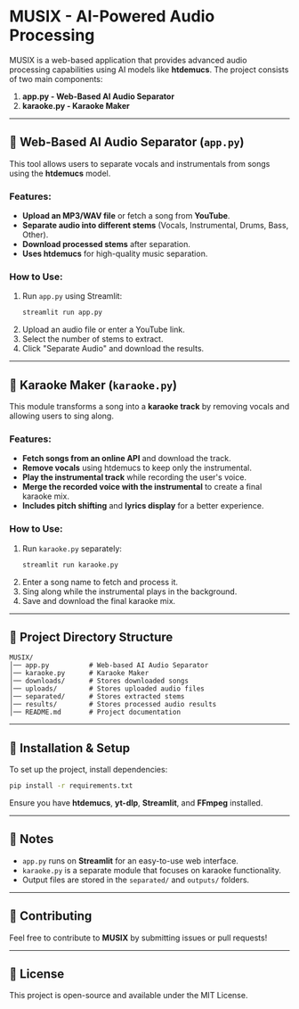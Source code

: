 # MUSIX - AI-Powered Audio Processing

MUSIX is a web-based application that provides advanced audio processing capabilities using AI models like **htdemucs**. The project consists of two main components:

1. **app.py - Web-Based AI Audio Separator**
2. **karaoke.py - Karaoke Maker**

---

## 🎵 Web-Based AI Audio Separator (`app.py`)
This tool allows users to separate vocals and instrumentals from songs using the **htdemucs** model.

### Features:
- **Upload an MP3/WAV file** or fetch a song from **YouTube**.
- **Separate audio into different stems** (Vocals, Instrumental, Drums, Bass, Other).
- **Download processed stems** after separation.
- **Uses htdemucs** for high-quality music separation.

### How to Use:
1. Run `app.py` using Streamlit:
   ```bash
   streamlit run app.py
   ```
2. Upload an audio file or enter a YouTube link.
3. Select the number of stems to extract.
4. Click "Separate Audio" and download the results.

---

## 🎤 Karaoke Maker (`karaoke.py`)
This module transforms a song into a **karaoke track** by removing vocals and allowing users to sing along.

### Features:
- **Fetch songs from an online API** and download the track.
- **Remove vocals** using htdemucs to keep only the instrumental.
- **Play the instrumental track** while recording the user's voice.
- **Merge the recorded voice with the instrumental** to create a final karaoke mix.
- **Includes pitch shifting** and **lyrics display** for a better experience.

### How to Use:
1. Run `karaoke.py` separately:
   ```bash
   streamlit run karaoke.py
   ```
2. Enter a song name to fetch and process it.
3. Sing along while the instrumental plays in the background.
4. Save and download the final karaoke mix.

---

## 📂 Project Directory Structure
```
MUSIX/
│── app.py          # Web-based AI Audio Separator
│── karaoke.py      # Karaoke Maker
│── downloads/      # Stores downloaded songs
│── uploads/        # Stores uploaded audio files
│── separated/      # Stores extracted stems
│── results/        # Stores processed audio results
│── README.md       # Project documentation
```

---

## 🚀 Installation & Setup
To set up the project, install dependencies:
```bash
pip install -r requirements.txt
```

Ensure you have **htdemucs**, **yt-dlp**, **Streamlit**, and **FFmpeg** installed.

---

## 📌 Notes
- `app.py` runs on **Streamlit** for an easy-to-use web interface.
- `karaoke.py` is a separate module that focuses on karaoke functionality.
- Output files are stored in the `separated/` and `outputs/` folders.

---

## 🌟 Contributing
Feel free to contribute to **MUSIX** by submitting issues or pull requests!

---

## 📜 License
This project is open-source and available under the MIT License.

